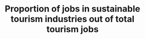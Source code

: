 ---
title: >-
  Proportion  of  jobs  in  sustainable  tourism  industries  out  of  total  tourism  jobs
permalink: /8-9-2/
sdg_goal: 8
layout: indicator
indicator: 8.9.2
indicator_variable: null
graph: null
graph_type_description: BLS  needs  a  defintion  of  tourism  before  it  can  report
graph_status_notes: Checking
variable_description: null
variable_notes: null
un_designated_tier: '3'
un_custodial_agency: UNWTO
target_id: '8.9'
has_metadata: true
rationale_interpretation: >-
  Rationale  @@  Target  8.9  has  several  dimensions  but  the  essence  of  the  target  seems  to  be  on  promoting  sustainable  tourism  [that  ...].  It  is  recognized  that  the  suggested  indicator  does  not  cater  to  all  dimensions  of  the  target,  but  finding  one  indicator  that  would  do  so  seems  unviable,  certainly  over  the  short-medium  term.  @@  There  is  the  added  challenge  that  the  concept  "sustainable  tourism"  is  mainly  a  policy  construct  and  not  defined  nor  part  of  an  established  or  internationally  conceptual/statistical  framework  at  this  point.  Even  though  UNWTO  together  with  a  number  of  countries,  UNSD  and  OECD,  and  counting  on  the  support  of  the  UNCEEA  are  putting  put  in  motion  an  initiative  towards  developing  the  measurement  of  the  relationship  between  tourism  and  sustainability,  notably  through  linking  SEEA  and  TSA,  it  seems  that  the  production  of  internationally  comparable  data  on  (something  that  could  approximate  for)  "sustainable  tourism"  in  a  significant  number  of  countries  still  has  some  years  to  go.  @@  For  the  meantime,  the  suggested  indicator  (in  its  two  parts,  on  tourism  related  GDP  and  jobs)  seems  to  be  a  sensible  approximation  because  (a)  it  is  a  good  conceptual  fit  to  some  key  dimensions  of  the  target  (b)  it  stems  from  a  systems  approach  and  is  based  on  sound  internationally  agreed  methodology,  and  (c)  there  is  a  significant  number  of  countries  already  producing  data  for  this  indicator.  In  addition,  the  suggested  indicator  (tourism  related  GDP  and  jobs)  is  in  line  with  Goal  8s  general  focus  on  economic  growth  and  employment.  @@  Finally,  the  TDGDP/GDP  part  of  this  indicator  can  complement  Target  14.7s  indicator:  "Fisheries  as  a  %  of  GDP"  in  order  to  cater  to  tourism  dimension  of  this  target.  @@  Interpretation  Target  8.9  has  several  dimensions;  this  caters  to  the  dimension:  tourism  that  creates  jobs.  It  could  also  give  an  indication  on  how  successful  the  "promotion"  of  tourism  as  job  creator  is  being:  promote  [...]  tourism  that  creates  jobs.
goal_meta_link: 'http://unstats.un.org/sdgs/files/metadata-compilation/Metadata-Goal-8.pdf'
goal_meta_link_page: 46
indicator_name: >-
  Proportion  of  jobs  in  sustainable  tourism  industries  out  of  total  tourism  jobs
target: >-
  By  2030,  devise  and  implement  policies  to  promote  sustainable  tourism  that  creates  jobs  and  promotes  local  culture  and  products.
method_of_computation: (  Jobs  in  tourism  industries  /  Total  jobs  )  *  100
source_title: null
source_notes: null
published: true  

indicator_definition: >-
  The  "tourism  industries",  or  tourism  characteristic  industries,  comprise  all  establishments  for  which  the  principal  activity  is  a  tourism  characteristic  activity,  i.e.  the  activities  that  typically  produce  tourism  characteristic  products  (IRTS  2008  paras.  5.10-5.11).  For  international  comparability  purposes  these  are  (according  to  ISIC  Rev.  4  categories):  accommodation  for  visitors  (5510,  5520,  5590,  6810  and  6820),  food  and  beverage  serving  activities  (5610,  5629  and  5630),  railway  passenger  transport  (4911),  road  passenger  transport  (4922),  water  passenger  transport  (5011  and  5021),  air  passenger  transport  (5110),  transport  equipment  rental  (7710),  travel  agencies  and  other  reservation  service  activities  (7911,  7912  and  7990),  cultural  activities  (9000,  9102,  9103),  and  sport  and  recreational  activities  (7721,  9200,  9311,  9319,  9321  and  9329).  Regarding  jobs,  the  agreement  between  an  employee  and  the  employer  defines  a  job  and  each  self-employed  person  has  a  job.  The  number  of  jobs  in  the  economy  thus  exceeds  the  number  of  persons  employed  to  the  extent  that  some  employees  have  more  than  one  job  (SNA  2008  para.  19.30  in  IRTS  2008  Compilation  Guide  para.  7.6).  Consequently,  the  number  of  jobs  (demand  side)  and  the  number  of  persons  employed  (supply  side)  are  dissimilar  categories  and  therefore  usually  do  not  match.  In  this  respect,  it  should  be  noted  that  employment  in  the  tourism  industries  refers  to  all  the  jobs  (in  all  occupations)  in  both  tourism-characteristic  activities  and  non-tourism-characteristic  activities  in  all  establishments  in  tourism  industries19.  The  indicator  shows  the  relative  importance  of  jobs  in  the  tourism  industries  as  a  share  of  the  economys  total  jobs.
---